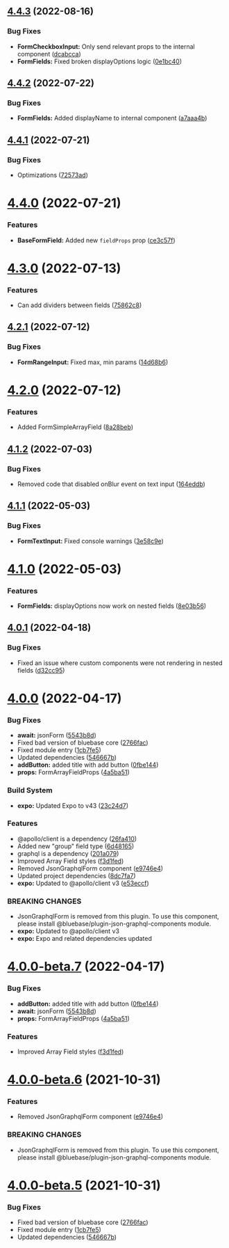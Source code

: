 ## [4.4.3](https://github.com/BlueBaseJS/plugin-json-schema-components/compare/v4.4.2...v4.4.3) (2022-08-16)

### Bug Fixes

*   **FormCheckboxInput:** Only send relevant props to the internal component ([dcabcca](https://github.com/BlueBaseJS/plugin-json-schema-components/commit/dcabcca0f789aff997b0ce00b8a98b45c2a53d41))
*   **FormFields:** Fixed broken displayOptions logic ([0e1bc40](https://github.com/BlueBaseJS/plugin-json-schema-components/commit/0e1bc40cf4d329a44ef7bcaff0983e4fa6e08836))

## [4.4.2](https://github.com/BlueBaseJS/plugin-json-schema-components/compare/v4.4.1...v4.4.2) (2022-07-22)

### Bug Fixes

*   **FormFields:** Added displayName to internal component ([a7aaa4b](https://github.com/BlueBaseJS/plugin-json-schema-components/commit/a7aaa4b275a28fed9e01be8437189329f9ac2463))

## [4.4.1](https://github.com/BlueBaseJS/plugin-json-schema-components/compare/v4.4.0...v4.4.1) (2022-07-21)

### Bug Fixes

*   Optimizations ([72573ad](https://github.com/BlueBaseJS/plugin-json-schema-components/commit/72573ad4ba8f2f2da5a1737b0cbf2c2a9b006b7e))

# [4.4.0](https://github.com/BlueBaseJS/plugin-json-schema-components/compare/v4.3.0...v4.4.0) (2022-07-21)

### Features

*   **BaseFormField:** Added new `fieldProps` prop ([ce3c57f](https://github.com/BlueBaseJS/plugin-json-schema-components/commit/ce3c57f32dd6b6f80208cadeea8c7a82c3c0bd96))

# [4.3.0](https://github.com/BlueBaseJS/plugin-json-schema-components/compare/v4.2.1...v4.3.0) (2022-07-13)

### Features

*   Can add dividers between fields ([75862c8](https://github.com/BlueBaseJS/plugin-json-schema-components/commit/75862c8218203d6e93ef5afe7b1b8dee5a4e4eed))

## [4.2.1](https://github.com/BlueBaseJS/plugin-json-schema-components/compare/v4.2.0...v4.2.1) (2022-07-12)

### Bug Fixes

*   **FormRangeInput:** Fixed max, min params ([14d68b6](https://github.com/BlueBaseJS/plugin-json-schema-components/commit/14d68b6424d0f357e16e0b8d7f515ae6311bbd82))

# [4.2.0](https://github.com/BlueBaseJS/plugin-json-schema-components/compare/v4.1.2...v4.2.0) (2022-07-12)

### Features

*   Added FormSimpleArrayField ([8a28beb](https://github.com/BlueBaseJS/plugin-json-schema-components/commit/8a28beb3cf6b1768dd117e8c7381f6189b6f46cc))

## [4.1.2](https://github.com/BlueBaseJS/plugin-json-schema-components/compare/v4.1.1...v4.1.2) (2022-07-03)

### Bug Fixes

*   Removed code that disabled onBlur event on text input ([164eddb](https://github.com/BlueBaseJS/plugin-json-schema-components/commit/164eddb52eb8ae3484d5f51dd4bf92d67815a3b0))

## [4.1.1](https://github.com/BlueBaseJS/plugin-json-schema-components/compare/v4.1.0...v4.1.1) (2022-05-03)

### Bug Fixes

*   **FormTextInput:** Fixed console warnings ([3e58c9e](https://github.com/BlueBaseJS/plugin-json-schema-components/commit/3e58c9ec51907c9fbaa8a695e2f1a64e2e730b71))

# [4.1.0](https://github.com/BlueBaseJS/plugin-json-schema-components/compare/v4.0.1...v4.1.0) (2022-05-03)

### Features

*   **FormFields:** displayOptions now work on nested fields ([8e03b56](https://github.com/BlueBaseJS/plugin-json-schema-components/commit/8e03b56d431749577ce6cf77f19e8e28c18fea7f))

## [4.0.1](https://github.com/BlueBaseJS/plugin-json-schema-components/compare/v4.0.0...v4.0.1) (2022-04-18)

### Bug Fixes

*   Fixed an issue where custom components were not rendering in nested fields ([d32cc95](https://github.com/BlueBaseJS/plugin-json-schema-components/commit/d32cc950b9cd3ffd5269d1b70124170ab8a7b7e5))

# [4.0.0](https://github.com/BlueBaseJS/plugin-json-schema-components/compare/v3.3.0...v4.0.0) (2022-04-17)

### Bug Fixes

*   **await:** jsonForm ([5543b8d](https://github.com/BlueBaseJS/plugin-json-schema-components/commit/5543b8d381a0a38038b7ca57d3bce52ff9063452))
*   Fixed bad version of bluebase core ([2766fac](https://github.com/BlueBaseJS/plugin-json-schema-components/commit/2766facab580cc411787908c9330bf08dfa155ab))
*   Fixed module entry ([1cb7fe5](https://github.com/BlueBaseJS/plugin-json-schema-components/commit/1cb7fe5e199259387bf23a54a34c69cd2cab8cb9))
*   Updated dependencies ([546667b](https://github.com/BlueBaseJS/plugin-json-schema-components/commit/546667be65f02f41a1c08c1c446620b6389c758e))
*   **addButton:** added title with add button ([0fbe144](https://github.com/BlueBaseJS/plugin-json-schema-components/commit/0fbe144d06f461d9445badc5d9b7369a971443c1))
*   **props:** FormArrayFieldProps ([4a5ba51](https://github.com/BlueBaseJS/plugin-json-schema-components/commit/4a5ba51e96db585f75c251afe5a8ece955891ffd))

### Build System

*   **expo:** Updated Expo to v43 ([23c24d7](https://github.com/BlueBaseJS/plugin-json-schema-components/commit/23c24d76342874195b5989b172113c0d8425846d))

### Features

*   @apollo/client is a dependency ([26fa410](https://github.com/BlueBaseJS/plugin-json-schema-components/commit/26fa4105085f94f431d55ade7f10248e587128ef))
*   Added new "group" field type ([6d48165](https://github.com/BlueBaseJS/plugin-json-schema-components/commit/6d4816591e518068d5ab36934c393e07e19c1e07))
*   graphql is a dependency ([201a079](https://github.com/BlueBaseJS/plugin-json-schema-components/commit/201a079242c1a1dd6a5e1fc78db44bc63f9ae12e))
*   Improved Array Field styles ([f3d1fed](https://github.com/BlueBaseJS/plugin-json-schema-components/commit/f3d1fede1b4a16317b8a2a2deb719dff19ca3a32))
*   Removed JsonGraphqlForm component ([e9746e4](https://github.com/BlueBaseJS/plugin-json-schema-components/commit/e9746e4248cb6664fb419cacd68b18f44d3aad75))
*   Updated project dependencies ([8dc7fa7](https://github.com/BlueBaseJS/plugin-json-schema-components/commit/8dc7fa7c88d1e7a8199afe749d664fdf3dd1e05d))
*   **expo:** Updated to @apollo/client v3 ([e53eccf](https://github.com/BlueBaseJS/plugin-json-schema-components/commit/e53eccf309c0946f18a57375196162b284f17e0b))

### BREAKING CHANGES

*   JsonGraphqlForm is removed from this plugin. To use this component, please install @bluebase/plugin-json-graphql-components module.
*   **expo:** Updated to @apollo/client v3
*   **expo:** Expo and related dependencies updated

# [4.0.0-beta.7](https://github.com/BlueBaseJS/plugin-json-schema-components/compare/v4.0.0-beta.6...v4.0.0-beta.7) (2022-04-17)

### Bug Fixes

*   **addButton:** added title with add button ([0fbe144](https://github.com/BlueBaseJS/plugin-json-schema-components/commit/0fbe144d06f461d9445badc5d9b7369a971443c1))
*   **await:** jsonForm ([5543b8d](https://github.com/BlueBaseJS/plugin-json-schema-components/commit/5543b8d381a0a38038b7ca57d3bce52ff9063452))
*   **props:** FormArrayFieldProps ([4a5ba51](https://github.com/BlueBaseJS/plugin-json-schema-components/commit/4a5ba51e96db585f75c251afe5a8ece955891ffd))

### Features

*   Improved Array Field styles ([f3d1fed](https://github.com/BlueBaseJS/plugin-json-schema-components/commit/f3d1fede1b4a16317b8a2a2deb719dff19ca3a32))

# [4.0.0-beta.6](https://github.com/BlueBaseJS/plugin-json-schema-components/compare/v4.0.0-beta.5...v4.0.0-beta.6) (2021-10-31)

### Features

*   Removed JsonGraphqlForm component ([e9746e4](https://github.com/BlueBaseJS/plugin-json-schema-components/commit/e9746e4248cb6664fb419cacd68b18f44d3aad75))

### BREAKING CHANGES

*   JsonGraphqlForm is removed from this plugin. To use this component, please install @bluebase/plugin-json-graphql-components module.

# [4.0.0-beta.5](https://github.com/BlueBaseJS/plugin-json-schema-components/compare/v4.0.0-beta.4...v4.0.0-beta.5) (2021-10-31)

### Bug Fixes

*   Fixed bad version of bluebase core ([2766fac](https://github.com/BlueBaseJS/plugin-json-schema-components/commit/2766facab580cc411787908c9330bf08dfa155ab))
*   Fixed module entry ([1cb7fe5](https://github.com/BlueBaseJS/plugin-json-schema-components/commit/1cb7fe5e199259387bf23a54a34c69cd2cab8cb9))
*   Updated dependencies ([546667b](https://github.com/BlueBaseJS/plugin-json-schema-components/commit/546667be65f02f41a1c08c1c446620b6389c758e))
